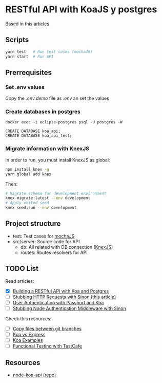 
# RESTful API with KoaJS y postgres

Based in this [articles](#todo-list)

## Scripts

```bash
yarn test   # Run test cases (mochaJS)
yarn start  # Run API
```

## Prerrequisites

### Set .env values

Copy the _.env.demo_ file as _.env_ an set the values

### Create databases in postgres

```psql
docker exec -i eclipse-postgres psql -U postgres -W

CREATE DATABASE koa_api;
CREATE DATABASE koa_api_test;
```

### Migrate information with KnexJS

In order to run, you must install KnexJS as global:

```bash
npm install knex -g
yarn global add knex
```

Then:

```bash
# Migrate schema for development environment
knex migrate:latest --env development
# Apply edited seed
knex seed:run --env development
```

## Project structure

* test: Test cases for [mochaJS](https://mochajs.org/)
* src/server: Source code for API
  * db: All related with DB connection ([KnexJS](http://knexjs.org/))
  * routes: Routes resolvers for API

## TODO List

Read articles:

* [x] [Building a RESTful API with Koa and Postgres](http://mherman.org/blog/2017/08/23/building-a-restful-api-with-koa-and-postgres)
* [ ] [Stubbing HTTP Requests with Sinon (this article)](http://mherman.org/blog/2017/11/06/stubbing-http-requests-with-sinon)
* [ ] [User Authentication with Passport and Koa](http://mherman.org/blog/2018/01/02/user-authentication-with-passport-and-koa)
* [ ] [Stubbing Node Authentication Middleware with Sinon](http://mherman.org/blog/2018/01/22/stubbing-node-authentication-middleware-with-sinon)

Check this resources:
* [ ] [Copy files between git branches](https://xliska.wordpress.com/2010/09/22/copy-files-between-git-branches/)
* [ ] [Koa vs Express](https://github.com/koajs/koa/blob/master/docs/koa-vs-express.md)
* [ ] [Koa Examples](https://github.com/koajs/examples)
* [ ] [Functional Testing with TestCafe](https://mherman.org/blog/functional-testing-with-testcafe/)

## Resources
* [node-koa-api (repo)](https://github.com/mjhea0/node-koa-api)